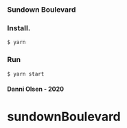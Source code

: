 ### Sundown Boulevard

### Install.

`$ yarn`

### Run

`$ yarn start`

#### Danni Olsen - 2020
# sundownBoulevard
